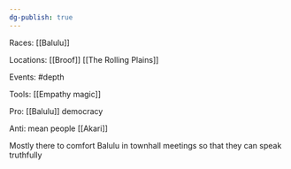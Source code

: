 ```yaml
---
dg-publish: true
---
```


Races: [[Balulu]]

Locations: [[Broof]] [[The Rolling Plains]]

Events: #depth 

Tools: [[Empathy magic]]

Pro: [[Balulu]] democracy 

Anti: mean people [[Akari]]

Mostly there to comfort Balulu in townhall meetings so that they can speak truthfully